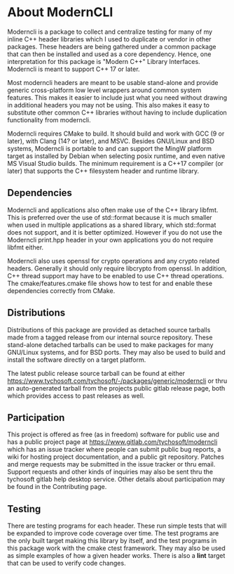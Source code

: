 # About ModernCLI

Moderncli is a package to collect and centralize testing for many of my inline
C++ header libraries which I used to duplicate or vendor in other packages.
These headers are being gathered under a common package that can then be
installed and used as a core dependency. Hence, one interpretation for this
package is "Modern C++" Library Interfaces. Moderncli is meant to support C++
17 or later.

Most moderncli headers are meant to be usable stand-alone and provide generic
cross-platform low level wrappers around common system features. This makes it
easier to include just what you need without drawing in additional headers you
may not be using. This also makes it easy to substitute other common C++
libraries without having to include duplication functionality from moderncli.

Moderncli requires CMake to build. It should build and work with GCC (9 or
later), with Clang (14? or later), and MSVC. Besides GNU/Linux and BSD systems,
Moderncli is portable to and can support the MingW platform target as installed
by Debian when selecting posix runtime, and even native MS Visual Studio
builds. The minimum requirement is a C++17 compiler (or later) that supports
the C++ filesystem header and runtime library.

## Dependencies

Moderncli and applications also often make use of the C++ library libfmt. This
is preferred over the use of std::format because it is much smaller when used
in multiple applications as a shared library, which std::format does not
support, and it is better optimized. However if you do not use the Moderncli
print.hpp header in your own applications you do not require libfmt either.

Moderncli also uses openssl for crypto operations and any crypto related
headers. Generally it should only require libcrypto from openssl. In addition,
C++ thread support may have to be enabled to use C++ thread operations. The
cmake/features.cmake file shows how to test for and enable these dependencies
correctly from CMake.

## Distributions

Distributions of this package are provided as detached source tarballs made
from a tagged release from our internal source repository. These stand-alone
detached tarballs can be used to make packages for many GNU/Linux systems, and
for BSD ports. They may also be used to build and install the software directly
on a target platform.

The latest public release source tarball can be found at either
https://www.tychosoft.com/tychosoft/-/packages/generic/moderncli or thru an
auto-generated tarball from the projects public gitlab release page, both which
provides access to past releases as well.

## Participation

This project is offered as free (as in freedom) software for public use and has
a public project page at https://www.gitlab.com/tychosoft/moderncli which has
an issue tracker where people can submit public bug reports, a wiki for hosting
project documentation, and a public git repository. Patches and merge requests
may be submitted in the issue tracker or thru email. Support requests and other
kinds of inquiries may also be sent thru the tychosoft gitlab help desktop
service. Other details about participation may be found in the Contributing
page.

## Testing

There are testing programs for each header. These run simple tests that will be
expanded to improve code coverage over time. The test programs are the only
built target making this library by itself, and the test programs in this
package work with the cmake ctest framework. They may also be used as simple
examples of how a given header works. There is also a **lint** target that can
be used to verify code changes.

